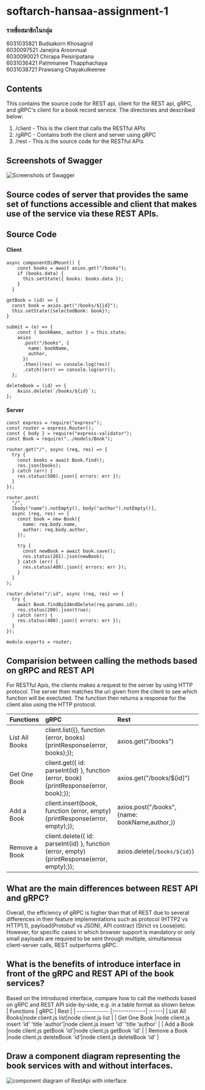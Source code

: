 # softarch-hansaa-assignment-1  
  
### รายชื่อสมาชิกในกลุ่ม  
6031035821 Budsakorn Khosagrid  
6030097521 Janejira Aroonnual  
6030090021 Chirapa Peisiripatana  
6031036421 Palmmanee Thapphachaya  
6031038721 Prawsang Chayakulkeeree 

## Contents  
This contains the source code for REST api, client for the REST api, gRPC, and gRPC's client for a book record service. The directories and described below:  
1. /client - This is the client that calls the RESTful APIs
2. /gRPC - Contains both the client and server using gRPC
3. /rest - This is the source code for the RESTful APIs

## Screenshots of Swagger 
![Screenshots of Swagger](https://github.com/2110521-2563-1-Software-Architecture/softarch-hansaa-assignment-1/blob/master/images/swagger1.png?raw=true)

## Source codes of server that provides the same set of functions accessible and client that makes use of the service via these REST APIs.

## Source Code 

#### Client
```
async componentDidMount() {
    const books = await axios.get("/books");
    if (books.data) {
      this.setState({ books: books.data });
    }
  }

getBook = (id) => {
  const book = axios.get("/books/${id}");
  this.setState({selectedBook: book});
}

submit = (e) => {
    const { bookName, author } = this.state;
    axios
      .post("/books", {
        name: bookName,
        author,
      })
      .then((res) => console.log(res))
      .catch((err) => console.log(err));
  };

deleteBook = (id) => {
    Axios.delete(`/books/${id}`);
};
```

#### Server
```
const express = require("express");
const router = express.Router();
const { body } = require("express-validator");
const Book = require("../models/Book");

router.get("/", async (req, res) => {
  try {
    const books = await Book.find();
    res.json(books);
  } catch (err) {
    res.status(500).json({ errors: err });
  }
});

router.post(
  "/",
  [body("name").notEmpty(), body("author").notEmpty()],
  async (req, res) => {
    const book = new Book({
      name: req.body.name,
      author: req.body.author,
    });

    try {
      const newBook = await book.save();
      res.status(201).json(newBook);
    } catch (err) {
      res.status(400).json({ errors: err });
    }
  }
);

router.delete("/:id", async (req, res) => {
  try {
    await Book.findByIdAndDelete(req.params.id);
    res.status(200).json(true);
  } catch (err) {
    res.status(400).json({ errors: err });
  }
});

module.exports = router;
```

## Comparision between calling the methods based on gRPC and REST API
For RESTful Apis, the clients makes a request to the server by using HTTP protocol. The server then matches the uri given from the client to see which function will be exectuted. The function then returns a response for the client also using the HTTP protocol.

| Functions     | gRPC          | Rest  |
| ------------- |:-------------| :-----|
| List All Books| client.list({}, function (error, books) {printResponse(error, books);});            | axios.get("/books")|
| Get One Book  | client.get({ id: parseInt(id) }, function (error, book) {printResponse(error, book);});          | axios.get("/books/${id}")|
| Add a Book    | client.insert(book, function (error, empty) {printResponse(error, empty);});            | axios.post("/books", {name: bookName,author,})|
| Remove a Book |   client.delete({ id: parseInt(id) }, function (error, empty) {printResponse(error, empty);});              | axios.delete(`/books/${id}`)|

## What are the main differences between REST API and gRPC?

  Overall, the efficiency of gRPC is higher than that of REST due to several differences in their feature implementations such as protocol (HTTP2 vs HTTP1.1), payload(Protobuf vs JSON), API contract (Strict vs Loose)etc. However, for specific cases in which browser support is mandatory or only small payloads are required to be sent through multiple, simultaneous client-server calls, REST outperforms gRPC.

## What is the benefits of introduce interface in front of the gRPC and REST API of the book services?
Based on the introduced interface, compare how to call the methods based on gRPC and REST API side-by-side, e.g. in a table format as shown below.
| Functions     | gRPC          | Rest  |
| ------------- |:-------------| :-----|
| List All Books|node client.js list|node client.js list       |
| Get One Book  |node client.js insert 'id' 'title 'author'|node client.js insert 'id' 'title 'author'       |
| Add a Book    |node client.js getBook 'id'|node client.js getBook 'id'       |
| Remove a Book |node client.js deleteBook 'id'|node client.js deleteBook 'id'       |

## Draw a component diagram representing the book services with and without interfaces.


![component diagram of RestApi with interface](https://github.com/2110521-2563-1-Software-Architecture/softarch-hansaa-assignment-1/blob/master/images/Component%20(4).png)
